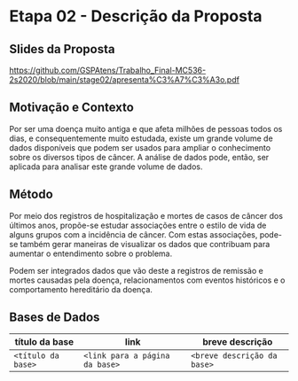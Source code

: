 # Etapa 02 - Descrição da Proposta

## Slides da Proposta

https://github.com/GSPAtens/Trabalho_Final-MC536-2s2020/blob/main/stage02/apresenta%C3%A7%C3%A3o.pdf
## Motivação e Contexto

Por ser uma doença muito antiga e que afeta milhões de pessoas todos os dias, e consequentemente muito estudada, existe um grande volume de dados disponíveis que podem ser usados para ampliar o conhecimento sobre os diversos tipos de câncer. A análise de dados pode, então, ser aplicada para analisar este grande volume de dados.

## Método

Por meio dos registros de hospitalização e mortes de casos de câncer dos últimos anos, propõe-se estudar associações entre o estilo de vida de alguns grupos com a incidência de câncer. Com estas associações, pode-se também gerar maneiras de visualizar os dados que contribuam para aumentar o entendimento sobre o problema.

Podem ser integrados dados que vão deste a registros de remissão e mortes causadas pela doença, relacionamentos com eventos históricos e o comportamento hereditário da doença.
## Bases de Dados

título da base | link | breve descrição
----- | ----- | -----
`<título da base>` | `<link para a página da base>` | `<breve descrição da base>`
